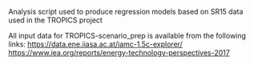 Analysis script used to produce regression models based on SR15 data used in the TROPICS project

All input data for TROPICS-scenario_prep is available from the following links:
https://data.ene.iiasa.ac.at/iamc-1.5c-explorer/
https://www.iea.org/reports/energy-technology-perspectives-2017